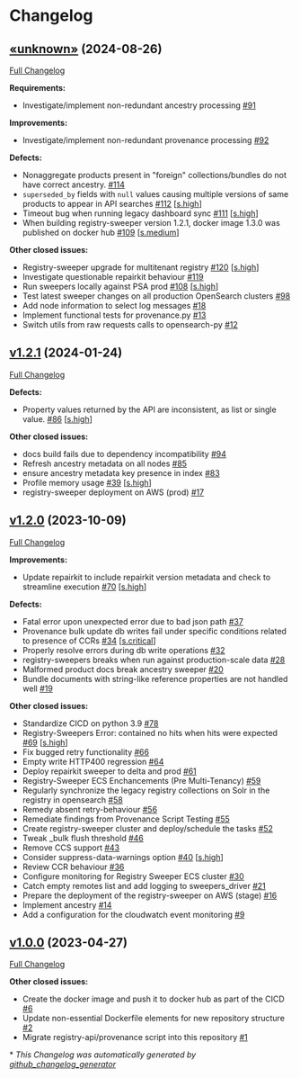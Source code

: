 # Changelog

## [«unknown»](https://github.com/NASA-PDS/registry-sweepers/tree/«unknown») (2024-08-26)

[Full Changelog](https://github.com/NASA-PDS/registry-sweepers/compare/v1.2.1...«unknown»)

**Requirements:**

- Investigate/implement non-redundant ancestry processing [\#91](https://github.com/NASA-PDS/registry-sweepers/issues/91)

**Improvements:**

- Investigate/implement non-redundant provenance processing [\#92](https://github.com/NASA-PDS/registry-sweepers/issues/92)

**Defects:**

- Nonaggregate products present in "foreign" collections/bundles do not have correct ancestry. [\#114](https://github.com/NASA-PDS/registry-sweepers/issues/114)
- `superseded_by` fields with `null` values causing multiple versions of same products to appear in API searches [\#112](https://github.com/NASA-PDS/registry-sweepers/issues/112) [[s.high](https://github.com/NASA-PDS/registry-sweepers/labels/s.high)]
- Timeout bug when running legacy dashboard sync [\#111](https://github.com/NASA-PDS/registry-sweepers/issues/111) [[s.high](https://github.com/NASA-PDS/registry-sweepers/labels/s.high)]
- When building registry-sweeper version 1.2.1, docker image 1.3.0 was published on docker hub [\#109](https://github.com/NASA-PDS/registry-sweepers/issues/109) [[s.medium](https://github.com/NASA-PDS/registry-sweepers/labels/s.medium)]

**Other closed issues:**

- Registry-sweeper upgrade for multitenant registry [\#120](https://github.com/NASA-PDS/registry-sweepers/issues/120) [[s.high](https://github.com/NASA-PDS/registry-sweepers/labels/s.high)]
- Investigate questionable repairkit behaviour [\#119](https://github.com/NASA-PDS/registry-sweepers/issues/119)
- Run sweepers locally against PSA prod [\#108](https://github.com/NASA-PDS/registry-sweepers/issues/108) [[s.high](https://github.com/NASA-PDS/registry-sweepers/labels/s.high)]
- Test latest sweeper changes on all production OpenSearch clusters [\#98](https://github.com/NASA-PDS/registry-sweepers/issues/98)
- Add node information to select log messages [\#18](https://github.com/NASA-PDS/registry-sweepers/issues/18)
- Implement functional tests for provenance.py [\#13](https://github.com/NASA-PDS/registry-sweepers/issues/13)
- Switch utils from raw requests calls to opensearch-py [\#12](https://github.com/NASA-PDS/registry-sweepers/issues/12)

## [v1.2.1](https://github.com/NASA-PDS/registry-sweepers/tree/v1.2.1) (2024-01-24)

[Full Changelog](https://github.com/NASA-PDS/registry-sweepers/compare/v1.2.0...v1.2.1)

**Defects:**

- Property values returned by the API are inconsistent, as list or single value. [\#86](https://github.com/NASA-PDS/registry-sweepers/issues/86) [[s.high](https://github.com/NASA-PDS/registry-sweepers/labels/s.high)]

**Other closed issues:**

- docs build fails due to dependency incompatibility [\#94](https://github.com/NASA-PDS/registry-sweepers/issues/94)
- Refresh ancestry metadata on all nodes [\#85](https://github.com/NASA-PDS/registry-sweepers/issues/85)
- ensure ancestry metadata key presence in index [\#83](https://github.com/NASA-PDS/registry-sweepers/issues/83)
- Profile memory usage [\#39](https://github.com/NASA-PDS/registry-sweepers/issues/39) [[s.high](https://github.com/NASA-PDS/registry-sweepers/labels/s.high)]
- registry-sweeper deployment on AWS \(prod\) [\#17](https://github.com/NASA-PDS/registry-sweepers/issues/17)

## [v1.2.0](https://github.com/NASA-PDS/registry-sweepers/tree/v1.2.0) (2023-10-09)

[Full Changelog](https://github.com/NASA-PDS/registry-sweepers/compare/v1.0.0...v1.2.0)

**Improvements:**

- Update repairkit to include repairkit version metadata and check to streamline execution [\#70](https://github.com/NASA-PDS/registry-sweepers/issues/70) [[s.high](https://github.com/NASA-PDS/registry-sweepers/labels/s.high)]

**Defects:**

- Fatal error upon unexpected error due to bad json path [\#37](https://github.com/NASA-PDS/registry-sweepers/issues/37)
- Provenance bulk update db writes fail under specific conditions related to presence of CCRs [\#34](https://github.com/NASA-PDS/registry-sweepers/issues/34) [[s.critical](https://github.com/NASA-PDS/registry-sweepers/labels/s.critical)]
- Properly resolve errors during db write operations [\#32](https://github.com/NASA-PDS/registry-sweepers/issues/32)
- registry-sweepers breaks when run against production-scale data [\#28](https://github.com/NASA-PDS/registry-sweepers/issues/28)
- Malformed product docs break ancestry sweeper [\#20](https://github.com/NASA-PDS/registry-sweepers/issues/20)
- Bundle documents with string-like reference properties are not handled well [\#19](https://github.com/NASA-PDS/registry-sweepers/issues/19)

**Other closed issues:**

- Standardize CICD on python 3.9 [\#78](https://github.com/NASA-PDS/registry-sweepers/issues/78)
- Registry-Sweepers Error: contained no hits when hits were expected [\#69](https://github.com/NASA-PDS/registry-sweepers/issues/69) [[s.high](https://github.com/NASA-PDS/registry-sweepers/labels/s.high)]
- Fix bugged retry functionality [\#66](https://github.com/NASA-PDS/registry-sweepers/issues/66)
- Empty write HTTP400 regression [\#64](https://github.com/NASA-PDS/registry-sweepers/issues/64)
- Deploy repairkit sweeper to delta and prod [\#61](https://github.com/NASA-PDS/registry-sweepers/issues/61)
- Registry-Sweeper ECS Enchancements \(Pre Multi-Tenancy\) [\#59](https://github.com/NASA-PDS/registry-sweepers/issues/59)
- Regularly synchronize the legacy registry collections on Solr in the registry in opensearch [\#58](https://github.com/NASA-PDS/registry-sweepers/issues/58)
- Remedy absent retry-behaviour [\#56](https://github.com/NASA-PDS/registry-sweepers/issues/56)
- Remediate findings from Provenance Script Testing [\#55](https://github.com/NASA-PDS/registry-sweepers/issues/55)
- Create registry-sweeper cluster and deploy/schedule the tasks [\#52](https://github.com/NASA-PDS/registry-sweepers/issues/52)
- Tweak \_bulk flush threshold [\#46](https://github.com/NASA-PDS/registry-sweepers/issues/46)
- Remove CCS support [\#43](https://github.com/NASA-PDS/registry-sweepers/issues/43)
- Consider suppress-data-warnings option [\#40](https://github.com/NASA-PDS/registry-sweepers/issues/40) [[s.high](https://github.com/NASA-PDS/registry-sweepers/labels/s.high)]
- Review CCR behaviour [\#36](https://github.com/NASA-PDS/registry-sweepers/issues/36)
- Configure monitoring for Registry Sweeper ECS cluster [\#30](https://github.com/NASA-PDS/registry-sweepers/issues/30)
- Catch empty remotes list and add logging to sweepers\_driver [\#21](https://github.com/NASA-PDS/registry-sweepers/issues/21)
- Prepare the deployment of the registry-sweeper on AWS \(stage\) [\#16](https://github.com/NASA-PDS/registry-sweepers/issues/16)
- Implement ancestry [\#14](https://github.com/NASA-PDS/registry-sweepers/issues/14)
- Add a configuration for the cloudwatch event monitoring  [\#9](https://github.com/NASA-PDS/registry-sweepers/issues/9)

## [v1.0.0](https://github.com/NASA-PDS/registry-sweepers/tree/v1.0.0) (2023-04-27)

[Full Changelog](https://github.com/NASA-PDS/registry-sweepers/compare/3fabe85a65d26f2509c830d02c2b5f09a2793cf7...v1.0.0)

**Other closed issues:**

- Create the docker image and push it to docker hub as part of the CICD [\#6](https://github.com/NASA-PDS/registry-sweepers/issues/6)
- Update non-essential Dockerfile elements for new repository structure  [\#2](https://github.com/NASA-PDS/registry-sweepers/issues/2)
- Migrate registry-api/provenance script into this repository [\#1](https://github.com/NASA-PDS/registry-sweepers/issues/1)



\* *This Changelog was automatically generated by [github_changelog_generator](https://github.com/github-changelog-generator/github-changelog-generator)*
